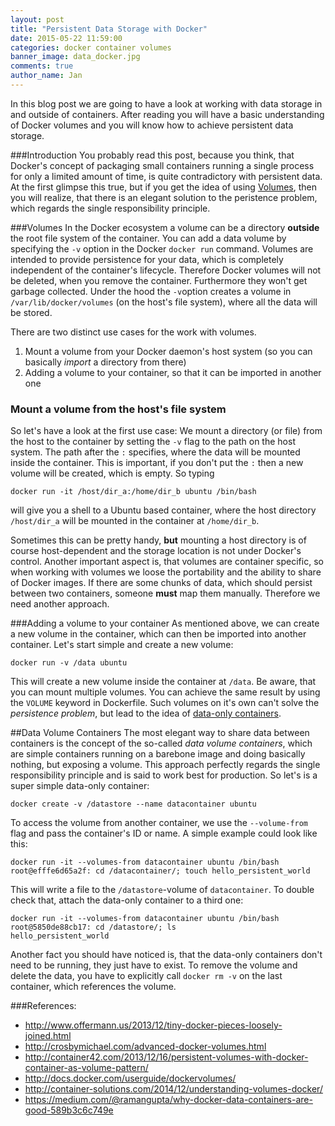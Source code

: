 ```yaml
---
layout: post
title: "Persistent Data Storage with Docker"
date: 2015-05-22 11:59:00
categories: docker container volumes
banner_image: data_docker.jpg
comments: true
author_name: Jan
---
```

In this blog post we are going to have a look at working with data storage in and outside of containers. After reading you will have a basic understanding of Docker volumes and you will know how to achieve persistent data storage. 
<!--more-->

###Introduction 
You probably read this post, because you think, that Docker's concept of packaging small containers running a single process for only a limited amount of time, is quite contradictory with persistent data. At the first glimpse this true, but if you get the idea of using [Volumes](http://crosbymichael.com/advanced-docker-volumes.html), then you will realize, that there is an elegant solution to the peristence problem, which regards the single responsibility principle.

###Volumes
In the Docker ecosystem a volume can be a directory __outside__ the root file system of the container. You can add a data volume by specifying the `-v` option in the Docker `docker run` command. Volumes are intended to provide persistence for your data, which is completely independent of the container's lifecycle. Therefore Docker volumes will not be deleted, when you remove the container. Furthermore they won't get garbage collected. 
Under the hood the `-v`option creates a volume in `/var/lib/docker/volumes` (on the host's file system), where all the data will be stored.

There are two distinct use cases for the work with volumes.  
1. Mount a volume from your Docker daemon's host system (so you can basically *import* a directory from there)
2. Adding a volume to your container, so that it can be imported in another one

### Mount a volume from the host's file system
So let's have a look at the first use case:
We mount a directory (or file) from the host to the container by setting the `-v` flag to the path on the host system. The path after the `:` specifies, where the data will be mounted inside the container. This is important, if you don't put the `:` then a new volume will be created, which is empty. So typing 

```Shell
docker run -it /host/dir_a:/home/dir_b ubuntu /bin/bash
```

will give you a shell to a Ubuntu based container, where the host directory `/host/dir_a` will be mounted in the container at `/home/dir_b`.

Sometimes this can be pretty handy, __but__ mounting a host directory is of course host-dependent and the storage location is not under Docker's control. Another important aspect is, that volumes are container specific, so when working with volumes we loose the portability and the ability to share of Docker images. If there are some chunks of data, which should persist between two containers, someone __must__ map them manually. Therefore we need another approach. 

###Adding a volume to your container
As mentioned above, we can create a new volume in the container, which can then be imported into another container. Let's start simple and create a new volume: 

```Shell
docker run -v /data ubuntu
```

This will create a new volume inside the container at `/data`. Be aware, that you can mount multiple volumes. You can achieve the same result by using the `VOLUME` keyword in Dockerfile. Such volumes on it's own can't solve the *persistence problem*, but lead to the idea of [data-only containers](http://container42.com/2013/12/16/persistent-volumes-with-docker-container-as-volume-pattern/). 

##Data Volume Containers
The most elegant way to share data between containers is the concept of the so-called *data volume containers*, which are simple containers running on a barebone image and doing basically nothing, but exposing a volume. This approach perfectly regards the single responsibility principle and is said to work best for production. 
So let's is a super simple data-only container:     

```Shell
docker create -v /datastore --name datacontainer ubuntu
```

To access the volume from another container, we use the `--volume-from` flag and pass the container's ID or name. A simple example could look like this:

```Shell
docker run -it --volumes-from datacontainer ubuntu /bin/bash
root@efffe6d65a2f: cd /datacontainer/; touch hello_persistent_world
```

This will write a file to the `/datastore`-volume of `datacontainer`. To double check that, attach the data-only container to a third one:

```Shell
docker run -it --volumes-from datacontainer ubuntu /bin/bash
root@5850de88cb17: cd /datastore/; ls
hello_persistent_world
```

Another fact you should have noticed is, that the data-only containers don't need to be running, they just have to exist. To remove the volume and delete the data, you have to explicitly call `docker rm -v` on the last container, which references the volume. 

###References:
* http://www.offermann.us/2013/12/tiny-docker-pieces-loosely-joined.html 
* http://crosbymichael.com/advanced-docker-volumes.html 
* http://container42.com/2013/12/16/persistent-volumes-with-docker-container-as-volume-pattern/
* http://docs.docker.com/userguide/dockervolumes/ 
* http://container-solutions.com/2014/12/understanding-volumes-docker/ 
* https://medium.com/@ramangupta/why-docker-data-containers-are-good-589b3c6c749e 
